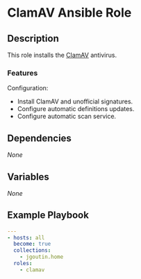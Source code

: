 # ClamAV Ansible Role

## Description

This role installs the [ClamAV](https://www.clamav.net) antivirus.

### Features

Configuration:
* Install ClamAV and unofficial signatures.
* Configure automatic definitions updates.
* Configure automatic scan service.

## Dependencies

*None*

## Variables

*None*

## Example Playbook

```yaml
---
- hosts: all
  become: true
  collections:
    - jgoutin.home
  roles:
    - clamav
```
